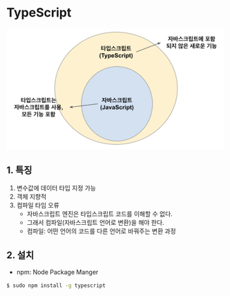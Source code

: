 # TypeScript



![typescript-01-01](md-images/typescript-01-01.png)



## 1. 특징

1. 변수값에 데이터 타입 지정 가능
2. 객체 지향적
3. 컴파일 타임 오류
   - 자바스크립트 엔진은 타입스크립트 코드를 이해할 수 없다.
   - 그래서 컴파일(자바스크립트 언어로 변환)을 해야 한다.
   - 컴파일: 어떤 언어의 코드를 다른 언어로 바꿔주는 변환 과정 



## 2. 설치

- npm: Node Package Manger

```bash
$ sudo npm install -g typescript
```



